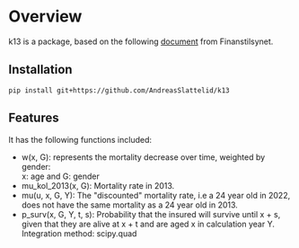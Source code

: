 # Overview

k13 is a package, based on the following [document](https://www.finanstilsynet.no/contentassets/fdcb5b465a1a434e9eb9579d33ef03ce/nytt-doedelighetsgrunnlag-i-kollektiv-pensjonsforsikring-k-2013.pdf) from Finanstilsynet. 

## Installation
    pip install git+https://github.com/AndreasSlattelid/k13

##  Features
It has the following functions included:
* w(x, G): represents the mortality decrease over time, weighted by gender: \
x: age and G: gender
* mu_kol_2013(x, G): Mortality rate in 2013.
* mu(u, x, G, Y): The "discounted" mortality rate, i.e a 24 year old in 2022, does not have the same mortality as a 24 year old in 2013. 
* p_surv(x, G, Y, t, s): Probability that the insured will survive until x + s, given that they are alive at x + t and are aged x in calculation year Y. \
Integration method: scipy.quad 